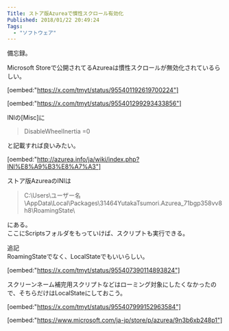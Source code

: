 ```yaml
---
Title: ストア版Azureaで慣性スクロール有効化
Published: 2018/01/22 20:49:24
Tags:
  - "ソフトウェア"
---
```

備忘録。  

Microsoft Storeで公開されてるAzureaは慣性スクロールが無効化されているらしい。  

[oembed:"https://x.com/tmyt/status/955401192619700224"]


[oembed:"https://x.com/tmyt/status/955401299293433856"]




INIの[Misc]に
> DisableWheelInertia =0  

と記載すれば良いみたい。  

[oembed:"http://azurea.info/ja/wiki/index.php?INI%E8%A9%B3%E8%A7%A3"]

ストア版AzureaのINIは
>C:\Users\ユーザー名\AppData\Local\Packages\31464YutakaTsumori.Azurea_71bgp358vv8h8\RoamingState\  

にある。  
ここにScriptsフォルダをもっていけば、スクリプトも実行できる。  

追記  
RoamingStateでなく、LocalStateでもいいらしい。  

[oembed:"https://x.com/tmyt/status/955407390114893824"]

スクリーンネーム補完用スクリプトなどはローミング対象にしたくなかったので、そちらだけはLocalStateにしておこう。  

[oembed:"https://x.com/tmyt/status/955407999152963584"]

[oembed:"https://www.microsoft.com/ja-jp/store/p/azurea/9n3b6xb248p1"]

